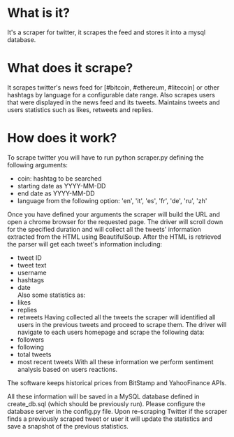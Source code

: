 # What is it?
It's a scraper for twitter, it scrapes the feed and stores it into a mysql database.

# What does it scrape?
It scrapes twitter's news feed for [#bitcoin, #ethereum, #litecoin] or other hashtags by language for a configurable date range.
Also scrapes users that were displayed in the news feed and its tweets. 
Maintains tweets and users statistics such as likes, retweets and replies.

# How does it work?
To scrape twitter you will have to run python scraper.py defining the following arguments:
- coin: hashtag to be searched
- starting date as YYYY-MM-DD
- end date as YYYY-MM-DD
- language from the following option: 'en', 'it', 'es', 'fr', 'de', 'ru', 'zh'

Once you have defined your arguments the scraper will build the URL and open a chrome browser for the requested page.
The driver will scroll down for the specified duration and will collect all the tweets' information extracted from the HTML using BeautifulSoup.
After the HTML is retrieved the parser will get each tweet's information including:
- tweet ID
- tweet text
- username
- hashtags
- date  
Also some statistics as:
- likes
- replies
- retweets
Having collected all the tweets the scraper will identified all users in the previous tweets and proceed to scrape them.
The driver will navigate to each users homepage and scrape the following data:
- followers
- following
- total tweets
- most recent tweets
With all these information we perform sentiment analysis based on users reactions.

The software keeps historical prices from BitStamp and YahooFinance APIs.

All these information will be saved in a MySQL database defined in create_db.sql (which should be previously run). Please configure the database server in the config.py file.
Upon re-scraping Twitter if the scraper finds a previously scraped tweet or user it will update the statistics and save a snapshot of the previous statistics.


